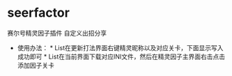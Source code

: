 # seerfactor
赛尔号精灵因子插件 自定义出招分享
- 使用办法：
          * List在更新打法界面右键精灵昵称以及对应关卡，下面显示写入成功即可
          * List在当前界面下载对应INI文件，然后在精灵因子主界面右击点击添加因子关卡
